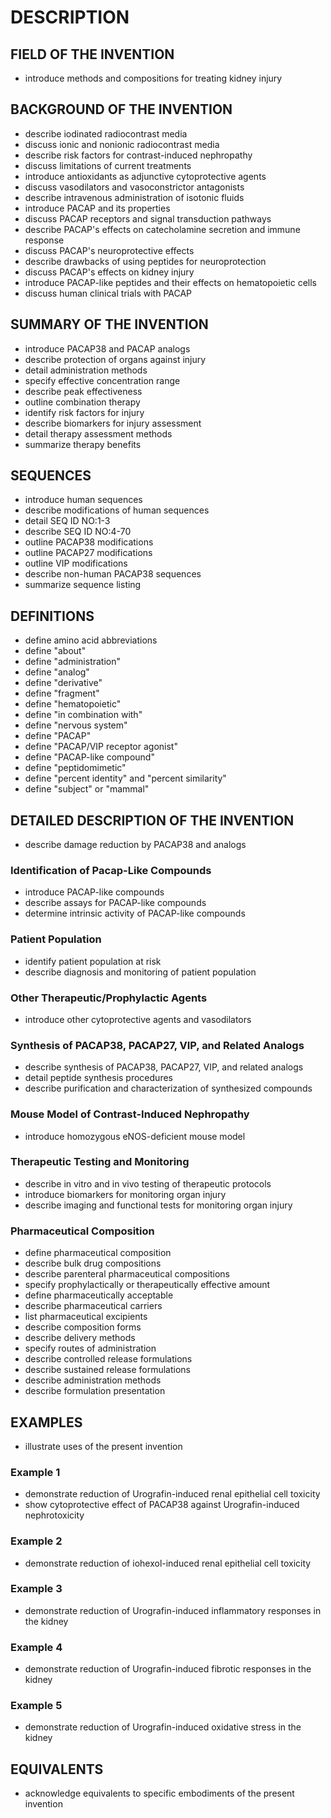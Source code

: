 # DESCRIPTION

## FIELD OF THE INVENTION

- introduce methods and compositions for treating kidney injury

## BACKGROUND OF THE INVENTION

- describe iodinated radiocontrast media
- discuss ionic and nonionic radiocontrast media
- describe risk factors for contrast-induced nephropathy
- discuss limitations of current treatments
- introduce antioxidants as adjunctive cytoprotective agents
- discuss vasodilators and vasoconstrictor antagonists
- describe intravenous administration of isotonic fluids
- introduce PACAP and its properties
- discuss PACAP receptors and signal transduction pathways
- describe PACAP's effects on catecholamine secretion and immune response
- discuss PACAP's neuroprotective effects
- describe drawbacks of using peptides for neuroprotection
- discuss PACAP's effects on kidney injury
- introduce PACAP-like peptides and their effects on hematopoietic cells
- discuss human clinical trials with PACAP

## SUMMARY OF THE INVENTION

- introduce PACAP38 and PACAP analogs
- describe protection of organs against injury
- detail administration methods
- specify effective concentration range
- describe peak effectiveness
- outline combination therapy
- identify risk factors for injury
- describe biomarkers for injury assessment
- detail therapy assessment methods
- summarize therapy benefits

## SEQUENCES

- introduce human sequences
- describe modifications of human sequences
- detail SEQ ID NO:1-3
- describe SEQ ID NO:4-70
- outline PACAP38 modifications
- outline PACAP27 modifications
- outline VIP modifications
- describe non-human PACAP38 sequences
- summarize sequence listing

## DEFINITIONS

- define amino acid abbreviations
- define "about"
- define "administration"
- define "analog"
- define "derivative"
- define "fragment"
- define "hematopoietic"
- define "in combination with"
- define "nervous system"
- define "PACAP"
- define "PACAP/VIP receptor agonist"
- define "PACAP-like compound"
- define "peptidomimetic"
- define "percent identity" and "percent similarity"
- define "subject" or "mammal"

## DETAILED DESCRIPTION OF THE INVENTION

- describe damage reduction by PACAP38 and analogs

### Identification of Pacap-Like Compounds

- introduce PACAP-like compounds
- describe assays for PACAP-like compounds
- determine intrinsic activity of PACAP-like compounds

### Patient Population

- identify patient population at risk
- describe diagnosis and monitoring of patient population

### Other Therapeutic/Prophylactic Agents

- introduce other cytoprotective agents and vasodilators

### Synthesis of PACAP38, PACAP27, VIP, and Related Analogs

- describe synthesis of PACAP38, PACAP27, VIP, and related analogs
- detail peptide synthesis procedures
- describe purification and characterization of synthesized compounds

### Mouse Model of Contrast-Induced Nephropathy

- introduce homozygous eNOS-deficient mouse model

### Therapeutic Testing and Monitoring

- describe in vitro and in vivo testing of therapeutic protocols
- introduce biomarkers for monitoring organ injury
- describe imaging and functional tests for monitoring organ injury

### Pharmaceutical Composition

- define pharmaceutical composition
- describe bulk drug compositions
- describe parenteral pharmaceutical compositions
- specify prophylactically or therapeutically effective amount
- define pharmaceutically acceptable
- describe pharmaceutical carriers
- list pharmaceutical excipients
- describe composition forms
- describe delivery methods
- specify routes of administration
- describe controlled release formulations
- describe sustained release formulations
- describe administration methods
- describe formulation presentation

## EXAMPLES

- illustrate uses of the present invention

### Example 1

- demonstrate reduction of Urografin-induced renal epithelial cell toxicity
- show cytoprotective effect of PACAP38 against Urografin-induced nephrotoxicity

### Example 2

- demonstrate reduction of iohexol-induced renal epithelial cell toxicity

### Example 3

- demonstrate reduction of Urografin-induced inflammatory responses in the kidney

### Example 4

- demonstrate reduction of Urografin-induced fibrotic responses in the kidney

### Example 5

- demonstrate reduction of Urografin-induced oxidative stress in the kidney

## EQUIVALENTS

- acknowledge equivalents to specific embodiments of the present invention

